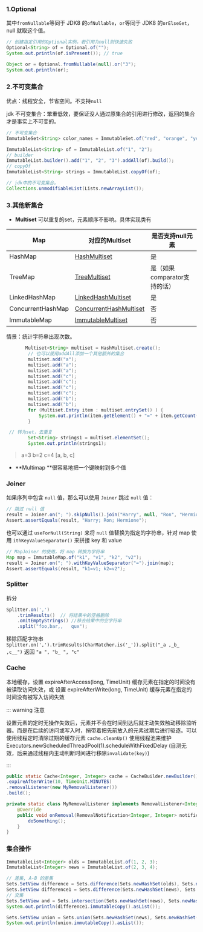 ###  1.Optional

其中`fromNullable`等同于 JDK8 的`ofNullable`，`or`等同于 JDK8 的`orElseGet`，null 就取这个值。

```java
// 创建指定引用的Optional实例，若引用为null则快速失败
Optional<String> of = Optional.of("");
System.out.println(of.isPresent()); // true

Object or = Optional.fromNullable(null).or("3");
System.out.println(or);
```

### 2.不可变集合

优点：线程安全，节省空间。不支持`null`

jdk 不可变集合：笨重低效，要保证没人通过原集合的引用进行修改，返回的集合才是事实上不可变的。

```java
// 不可变集合
ImmutableSet<String> color_names = ImmutableSet.of("red", "orange", "yellow", "green", "blue", "purple");

ImmutableList<String> of = ImmutableList.of("1", "2");
// builder
ImmutableList.builder().add("1", "2", "3").addAll(of).build();
// copyOf
ImmutableList<String> strings = ImmutableList.copyOf(of);

// jdk中的不可变集合。
Collections.unmodifiableList(Lists.newArrayList());
```

### 3.其他新集合

- **Multiset** 可以重复的set，元素顺序不影响。具体实现类有 

| **Map**           | 对应的Multiset                                               | 是否支持null元素             |
| ----------------- | ------------------------------------------------------------ | ---------------------------- |
| HashMap           | [HashMultiset](http://docs.guava-libraries.googlecode.com/git/javadoc/com/google/common/collect/HashMultiset.html) | 是                           |
| TreeMap           | [TreeMultiset](http://docs.guava-libraries.googlecode.com/git/javadoc/com/google/common/collect/TreeMultiset.html) | 是（如果comparator支持的话） |
| LinkedHashMap     | [LinkedHashMultiset](http://docs.guava-libraries.googlecode.com/git/javadoc/com/google/common/collect/LinkedHashMultiset.html) | 是                           |
| ConcurrentHashMap | [ConcurrentHashMultiset](http://docs.guava-libraries.googlecode.com/git/javadoc/com/google/common/collect/ConcurrentHashMultiset.html) | 否                           |
| ImmutableMap      | [ImmutableMultiset](http://docs.guava-libraries.googlecode.com/git/javadoc/com/google/common/collect/ImmutableMultiset.html) | 否                           |

情景：统计字符串出现次数。

```java
       Multiset<String> multiset = HashMultiset.create();
		// 也可以使用addAll添加一个其他额外的集合
        multiset.add("a");
        multiset.add("a");
        multiset.add("a");
        multiset.add("c");
        multiset.add("c");
        multiset.add("c");
        multiset.add("c");
        multiset.add("b");
        multiset.add("b");
        for (Multiset.Entry item : multiset.entrySet() ) {
            System.out.println(item.getElement() + "=" + item.getCount());
        }

 // 转为set，去重复
        Set<String> strings1 = multiset.elementSet();
        System.out.println(strings1);
```

> a=3
> b=2
> c=4
> [a, b, c]

- **Multimap **很容易地把一个键映射到多个值

### Joiner

如果序列中包含 `null` 值，那么可以使用 `Joiner` 跳过 `null` 值：

```java
// 跳过 null 值
result = Joiner.on("; ").skipNulls().join("Harry", null, "Ron", "Hermione");
Assert.assertEquals(result, "Harry; Ron; Hermione");
```

也可以通过 `useForNull(String)` 来将 `null` 值替换为指定的字符串，针对 map 使用 `ithKeyValueSeparator()` 来拼接 key 和 value

```java
// MapJoiner 的使用，将 map 转换为字符串
Map map = ImmutableMap.of("k1", "v1", "k2", "v2");
result = Joiner.on("; ").withKeyValueSeparator("=").join(map);
Assert.assertEquals(result, "k1=v1; k2=v2");
```



### Splitter

拆分

```java
Splitter.on(',')
    .trimResults()  // 将结果中的空格删除
    .omitEmptyStrings() //移去结果中的空字符串
    .split("foo,bar,,   qux");
```

移除匹配字符串 `Splitter.on(',').trimResults(CharMatcher.is('_')).split("_a ,_b_ ,c__")` 返回 `"a ", "b_ ", "c"`



### Cache

本地缓存，设置  expireAfterAccess(long, TimeUnit) 缓存元素在指定的时间没有被读取访问失效，或 设置 expireAfterWrite(long, TimeUnit) 缓存元素在指定的时间没有被写入访问失效

::: warning 注意

设置元素的定时无操作失效后，元素并不会在时间到达后就主动失效触动移除监听器。而是在后续的访问或写入时，捎带着把先前放入的元素过期后进行驱逐。可以使用线程定时清除过期的缓存元素 `cache.cleanUp()` 使用线程池来维护 Executors.newScheduledThreadPool(1).scheduleWithFixedDelay (自测无效，后来通过线程内主动判断时间进行移除`invalidate(key)`)

:::

```java
public static Cache<Integer, Integer> cache = CacheBuilder.newBuilder()
.expireAfterWrite(10, TimeUnit.MINUTES)
.removalListener(new MyRemovalListener())
.build();

private static class MyRemovalListener implements RemovalListener<Integer, Integer> {  
    @Override  
    public void onRemoval(RemovalNotification<Integer, Integer> notification) {  
        doSomething();
    }  
}
```

### 集合操作

```java
ImmutableList<Integer> olds = ImmutableList.of(1, 2, 3);
ImmutableList<Integer> news = ImmutableList.of(2, 3, 4);

// 差集, A-B 的差集
Sets.SetView difference = Sets.difference(Sets.newHashSet(olds), Sets.newHashSet(news));
Sets.SetView difference1 = Sets.difference(Sets.newHashSet(news), Sets.newHashSet(olds));
// 交集
Sets.SetView and = Sets.intersection(Sets.newHashSet(news), Sets.newHashSet(olds));
System.out.println(difference1.immutableCopy().asList());

Sets.SetView union = Sets.union(Sets.newHashSet(news), Sets.newHashSet(olds));
System.out.println(union.immutableCopy().asList());
```


